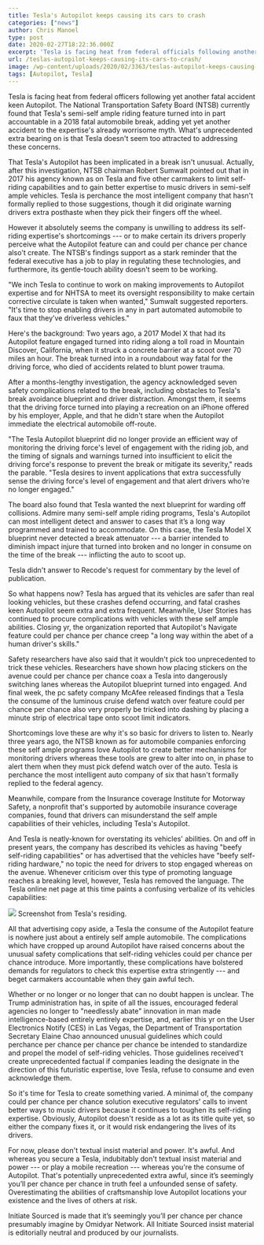 ```yaml
---
title: Tesla's Autopilot keeps causing its cars to crash
categories: ["news"]
author: Chris Manoel
type: post
date: 2020-02-27T18:22:36.000Z
excerpt: 'Tesla is facing heat from federal officials following another fatal accident involving Autopilot. The National Transportation Safety Board (NTSB) recently found that Tesla''s semi-autonomous driving feature was partially to blame in a 2018 fatal car crash, adding yet another accident to the technology''s already worrisome record. What''s even more concerning is that Tesla doesn''t appear&hellip;'
url: /teslas-autopilot-keeps-causing-its-cars-to-crash/
image: /wp-content/uploads/2020/02/3363/teslas-autopilot-keeps-causing-its-cars-to-crash.jpg
tags: [Autopilot, Tesla]
---
```


Tesla is facing heat from federal officers following yet another fatal accident keen Autopilot. The National Transportation Safety Board (NTSB) currently found that Tesla's semi-self ample riding feature turned into in part accountable in a 2018 fatal automobile break, adding yet yet another accident to the expertise's already worrisome myth. What's unprecedented extra bearing on is that Tesla doesn't seem too attracted to addressing these concerns.

That Tesla's Autopilot has been implicated in a break isn't unusual. Actually, after this investigation, NTSB chairman Robert Sumwalt pointed out that in 2017 his agency known as on Tesla and five other carmakers to limit self-riding capabilities and to gain better expertise to music drivers in semi-self ample vehicles. Tesla is perchance the most intelligent company that hasn't formally replied to those suggestions, though it did originate warning drivers extra posthaste when they pick their fingers off the wheel.

However it absolutely seems the company is unwilling to address its self-riding expertise's shortcomings --- or to make certain its drivers properly perceive what the Autopilot feature can and could per chance per chance also't create. The NTSB's findings support as a stark reminder that the federal executive has a job to play in regulating these technologies, and furthermore, its gentle-touch ability doesn't seem to be working.

"We inch Tesla to continue to work on making improvements to Autopilot expertise and for NHTSA to meet its oversight responsibility to make certain corrective circulate is taken when wanted," Sumwalt suggested reporters. "It's time to stop enabling drivers in any in part automated automobile to faux that they’ve driverless vehicles."

Here's the background: Two years ago, a 2017 Model X that had its Autopilot feature engaged turned into riding along a toll road in Mountain Discover, California, when it struck a concrete barrier at a scoot over 70 miles an hour. The break turned into in a roundabout way fatal for the driving force, who died of accidents related to blunt power trauma.

After a months-lengthy investigation, the agency acknowledged seven safety complications related to the break, including obstacles to Tesla's break avoidance blueprint and driver distraction. Amongst them, it seems that the driving force turned into playing a recreation on an iPhone offered by his employer, Apple, and that he didn't stare when the Autopilot immediate the electrical automobile off-route.

"The Tesla Autopilot blueprint did no longer provide an efficient way of monitoring the driving force's level of engagement with the riding job, and the timing of signals and warnings turned into insufficient to elicit the driving force's response to prevent the break or mitigate its severity," reads the parable. "Tesla desires to invent applications that extra successfully sense the driving force's level of engagement and that alert drivers who’re no longer engaged."

The board also found that Tesla wanted the next blueprint for warding off collisions. Admire many semi-self ample riding programs, Tesla's Autopilot can most intelligent detect and answer to cases that it’s a long way programmed and trained to accommodate. On this case, the Tesla Model X blueprint never detected a break attenuator --- a barrier intended to diminish impact injure that turned into broken and no longer in consume on the time of the break --- inflicting the auto to scoot up.

Tesla didn't answer to Recode's request for commentary by the level of publication.

So what happens now? Tesla has argued that its vehicles are safer than real looking vehicles, but these crashes defend occurring, and fatal crashes keen Autopilot seem extra and extra frequent. Meanwhile, User Stories has continued to procure complications with vehicles with these self ample abilities. Closing yr, the organization reported that Autopilot's Navigate feature could per chance per chance creep "a long way within the abet of a human driver's skills."

Safety researchers have also said that it wouldn't pick too unprecedented to trick these vehicles. Researchers have shown how placing stickers on the avenue could per chance per chance coax a Tesla into dangerously switching lanes whereas the Autopilot blueprint turned into engaged. And final week, the pc safety company McAfee released findings that a Tesla the consume of the luminous cruise defend watch over feature could per chance per chance also very properly be tricked into dashing by placing a minute strip of electrical tape onto scoot limit indicators.

Shortcomings love these are why it's so basic for drivers to listen to. Nearly three years ago, the NTSB known as for automobile companies enforcing these self ample programs love Autopilot to create better mechanisms for monitoring drivers whereas these tools are grew to alter into on, in phase to alert them when they must pick defend watch over of the auto. Tesla is perchance the most intelligent auto company of six that hasn't formally replied to the federal agency.

Meanwhile, compare from the Insurance coverage Institute for Motorway Safety, a nonprofit that's supported by automobile insurance coverage companies, found that drivers can misunderstand the self ample capabilities of their vehicles, including Tesla's Autopilot.

And Tesla is neatly-known for overstating its vehicles' abilities. On and off in present years, the company has described its vehicles as having "beefy self-riding capabilities" or has advertised that the vehicles have "beefy self-riding hardware," no topic the need for drivers to stop engaged whereas on the avenue. Whenever criticism over this type of promoting language reaches a breaking level, however, Tesla has removed the language. The Tesla online net page at this time paints a confusing verbalize of its vehicles capabilities:

![](https://cdn.vox-cdn.com/thumbor/W7WwAsw9M6FcG994Lu2tInImhJM=/0x0:1718x994/1200x0/filters:focal(0x0:1718x994):no_upscale()/cdn.vox-cdn.com/uploads/chorus_asset/file/19748370/Screen_Shot_2020_02_26_at_12.52.53_PM.png)  Screenshot from Tesla's residing.

All that advertising copy aside, a Tesla the consume of the Autopilot feature is nowhere just about a entirely self ample automobile. The complications which have cropped up around Autopilot have raised concerns about the unusual safety complications that self-riding vehicles could per chance per chance introduce. More importantly, these complications have bolstered demands for regulators to check this expertise extra stringently --- and beget carmakers accountable when they gain awful tech.

Whether or no longer or no longer that can no doubt happen is unclear. The Trump administration has, in spite of all the issues, encouraged federal agencies no longer to "needlessly abate" innovation in man made intelligence-based entirely entirely expertise, and, earlier this yr on the User Electronics Notify (CES) in Las Vegas, the Department of Transportation Secretary Elaine Chao announced unusual guidelines which could perchance per chance per chance per chance be intended to standardize and propel the model of self-riding vehicles. Those guidelines received't create unprecedented factual if companies leading the designate in the direction of this futuristic expertise, love Tesla, refuse to consume and even acknowledge them.

So it's time for Tesla to create something varied. A minimal of, the company could per chance per chance solution executive regulators' calls to invent better ways to music drivers because it continues to toughen its self-riding expertise. Obviously, Autopilot doesn't reside as a lot as its title quite yet, so either the company fixes it, or it would risk endangering the lives of its drivers.

For now, please don't textual insist material and power. It's awful. And whereas you secure a Tesla, indubitably don't textual insist material and power --- or play a mobile recreation --- whereas you're the consume of Autopilot. That's potentially unprecedented extra awful, since it’s seemingly you’ll per chance per chance in truth feel a unfounded sense of safety. Overestimating the abilities of craftsmanship love Autopilot locations your existence and the lives of others at risk.

Initiate Sourced is made that it’s seemingly you’ll per chance per chance presumably imagine by Omidyar Network. All Initiate Sourced insist material is editorially neutral and produced by our journalists.
